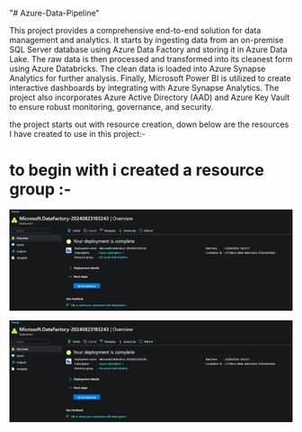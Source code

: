 "# Azure-Data-Pipeline" 

This project provides a comprehensive end-to-end solution for data management and analytics. It starts by ingesting data from an on-premise SQL Server database using Azure Data Factory and storing it in Azure Data Lake. The raw data is then processed and transformed into its cleanest form using Azure Databricks. The clean data is loaded into Azure Synapse Analytics for further analysis. Finally, Microsoft Power BI is utilized to create interactive dashboards by integrating with Azure Synapse Analytics. The project also incorporates Azure Active Directory (AAD) and Azure Key Vault to ensure robust monitoring, governance, and security.


the project starts out with resource creation, down below are the resources I have created to use in this project:-
#  to begin with i created a resource group :- 
![resource group  ](https://github.com/shamsaravaiah/Azure-Data-Pipeline/blob/main/Screen%20shots/created%20ADF%20resource.png)

![adf creation ](https://github.com/shamsaravaiah/Azure-Data-Pipeline/blob/main/Screen%20shots/created%20ADF%20resource.png)
